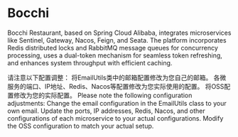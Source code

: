 # Bocchi
Bocchi Restaurant, based on Spring Cloud Alibaba, integrates microservices like Sentinel, Gateway, Nacos, Feign, and Seata. The platform incorporates Redis distributed locks and RabbitMQ message queues for concurrency processing, uses a dual-token mechanism for seamless token refreshing, and enhances system throughput with efficient caching.

请注意以下配置调整：
  将EmailUtils类中的邮箱配置修改为您自己的邮箱。
  各微服务的端口、IP地址、Redis、Nacos等配置修改为您实际使用的配置。
  将OSS配置修改为您的实际配置。
Please note the following configuration adjustments:
  Change the email configuration in the EmailUtils class to your own email.
  Update the ports, IP addresses, Redis, Nacos, and other configurations of each microservice to your actual configurations.
  Modify the OSS configuration to match your actual setup.
